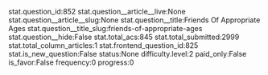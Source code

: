 stat.question_id:852
stat.question__article__live:None
stat.question__article__slug:None
stat.question__title:Friends Of Appropriate Ages
stat.question__title_slug:friends-of-appropriate-ages
stat.question__hide:False
stat.total_acs:845
stat.total_submitted:2999
stat.total_column_articles:1
stat.frontend_question_id:825
stat.is_new_question:False
status:None
difficulty.level:2
paid_only:False
is_favor:False
frequency:0
progress:0
